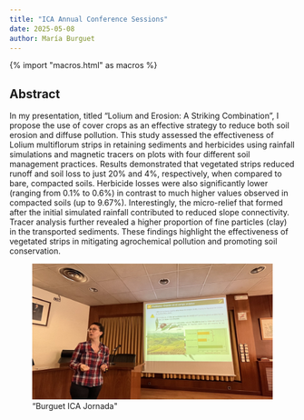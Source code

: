 ```yaml
---
title: "ICA Annual Conference Sessions"
date: 2025-05-08
author: María Burguet
---
```


{% import "macros.html" as macros %}


## Abstract

In my presentation, titled “Lolium and Erosion: A Striking Combination”, I propose the use of cover crops as an effective strategy to reduce both soil erosion and diffuse pollution.
This study assessed the effectiveness of Lolium multiflorum strips in retaining sediments and herbicides using rainfall simulations and magnetic tracers on plots with four different soil management practices. Results demonstrated that vegetated strips reduced runoff and soil loss to just 20% and 4%, respectively, when compared to bare, compacted soils. Herbicide losses were also significantly lower (ranging from 0.1% to 0.6%) in contrast to much higher values observed in compacted soils (up to 9.67%). Interestingly, the micro-relief that formed after the initial simulated rainfall contributed to reduced slope connectivity. Tracer analysis further revealed a higher proportion of fine particles (clay) in the transported sediments. These findings highlight the effectiveness of vegetated strips in mitigating agrochemical pollution and promoting soil conservation.


<figure>
  <img src="../images/news/Burguet.jpg" alt="Burguet ICA Jornada">
  <figcaption>“Burguet ICA Jornada"</figcaption>
</figure>
